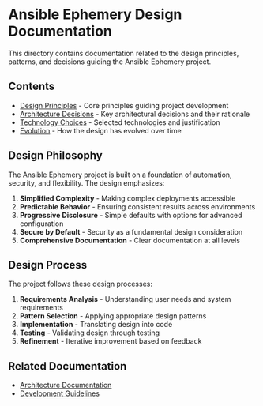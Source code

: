 # Ansible Ephemery Design Documentation

This directory contains documentation related to the design principles, patterns, and decisions guiding the Ansible Ephemery project.

## Contents

- [Design Principles](./DESIGN_PRINCIPLES.md) - Core principles guiding project development
- [Architecture Decisions](./ARCHITECTURE_DECISIONS.md) - Key architectural decisions and their rationale
- [Technology Choices](./TECHNOLOGY_CHOICES.md) - Selected technologies and justification
- [Evolution](./DESIGN_EVOLUTION.md) - How the design has evolved over time

## Design Philosophy

The Ansible Ephemery project is built on a foundation of automation, security, and flexibility. The design emphasizes:

1. **Simplified Complexity** - Making complex deployments accessible
2. **Predictable Behavior** - Ensuring consistent results across environments
3. **Progressive Disclosure** - Simple defaults with options for advanced configuration
4. **Secure by Default** - Security as a fundamental design consideration
5. **Comprehensive Documentation** - Clear documentation at all levels

## Design Process

The project follows these design processes:

1. **Requirements Analysis** - Understanding user needs and system requirements
2. **Pattern Selection** - Applying appropriate design patterns
3. **Implementation** - Translating design into code
4. **Testing** - Validating design through testing
5. **Refinement** - Iterative improvement based on feedback

## Related Documentation

- [Architecture Documentation](../ARCHITECTURE/README.md)
- [Development Guidelines](../DEVELOPMENT/README.md)
